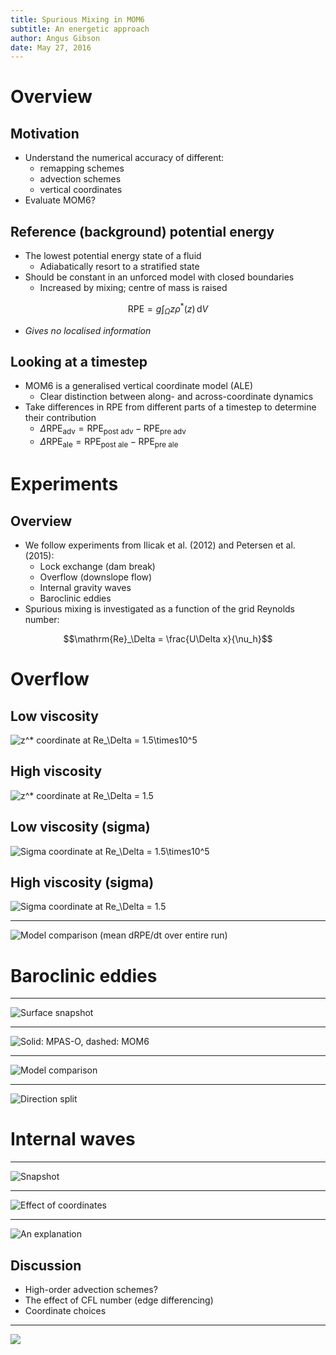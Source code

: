 ```yaml
---
title: Spurious Mixing in MOM6
subtitle: An energetic approach
author: Angus Gibson
date: May 27, 2016
---
```


# Overview
## Motivation

- Understand the numerical accuracy of different:
    - remapping schemes
    - advection schemes
    - vertical coordinates
- Evaluate MOM6?

## Reference (background) potential energy

- The lowest potential energy state of a fluid
    - Adiabatically resort to a stratified state
- Should be constant in an unforced model with closed boundaries
    - Increased by mixing; centre of mass is raised

$$ \mathrm{RPE} = g \int_\Omega z \rho^*(z)\,\mathrm dV$$

- *Gives no localised information*

## Looking at a timestep

- MOM6 is a generalised vertical coordinate model (ALE)
    - Clear distinction between along- and across-coordinate dynamics
- Take differences in RPE from different parts of a timestep to determine their contribution
    - $\Delta \mathrm{RPE}_\text{adv} = \mathrm{RPE}_\text{post adv} - \mathrm{RPE}_\text{pre adv}$
    - $\Delta \mathrm{RPE}_\text{ale} = \mathrm{RPE}_\text{post ale} - \mathrm{RPE}_\text{pre ale}$

# Experiments
## Overview

- We follow experiments from Ilicak et al. (2012) and Petersen et al. (2015):
    - Lock exchange (dam break)
    - Overflow (downslope flow)
    - Internal gravity waves
    - Baroclinic eddies
- Spurious mixing is investigated as a function of the grid Reynolds number:

$$\mathrm{Re}_\Delta = \frac{U\Delta x}{\nu_h}$$

# Overflow
## Low viscosity

![$z^*$ coordinate at $Re_\Delta = 1.5\times10^5$](images/flow_downslope_KH0.01.png)

## High viscosity

![$z^*$ coordinate at $Re_\Delta = 1.5$](images/flow_downslope_KH1000.png)

## Low viscosity (sigma)

![Sigma coordinate at $Re_\Delta = 1.5\times10^5$](images/flow_downslope_sigma_KH0.01.png)

## High viscosity (sigma)

![Sigma coordinate at $Re_\Delta = 1.5$](images/flow_downslope_sigma_KH1000.png)

* * *

![Model comparison (mean dRPE/dt over entire run)](images/flow_downslope_drpe_dt.png)

# Baroclinic eddies
* * *

![Surface snapshot](images/beddies_snap.png)

* * *

![Solid: MPAS-O, dashed: MOM6](images/beddies_rpenorm.png)

* * *

![Model comparison](images/beddies_drpe_dt.png)

* * *

![Direction split](images/beddies_split.png)

# Internal waves
* * *

![Snapshot](images/waves_snap.png)

* * *

![Effect of coordinates](images/waves_drpe_dt.png)

* * *

![An explanation](images/waves_tilde.png)

## Discussion
- High-order advection schemes?
- The effect of CFL number (edge differencing)
- Coordinate choices

* * *

![](images/waves_split.png)
